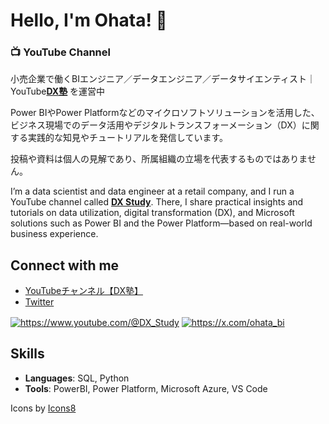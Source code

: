 # Hello, I'm Ohata! 👋

### 📺 YouTube Channel

小売企業で働くBIエンジニア／データエンジニア／データサイエンティスト｜YouTube[**DX塾**](https://www.youtube.com/@DX_Study) を運営中

Power BIやPower Platformなどのマイクロソフトソリューションを活用した、ビジネス現場でのデータ活用やデジタルトランスフォーメーション（DX）に関する実践的な知見やチュートリアルを発信しています。

投稿や資料は個人の見解であり、所属組織の立場を代表するものではありません。

I’m a data scientist and data engineer at a retail company, and I run a YouTube channel called [**DX Study**](https://www.youtube.com/@DX_Study). There, I share practical insights and tutorials on data utilization, digital transformation (DX), and Microsoft solutions such as Power BI and the Power Platform—based on real-world business experience.

## Connect with me

- [YouTubeチャンネル【DX塾】](https://www.youtube.com/@DX_Study)
- [Twitter](https://x.com/ohata_bi)

<p align="left">
<a href="https://www.youtube.com/@DX_Study" target="blank"><img align="center" src="https://img.icons8.com/color/48/youtube-play.png" alt="https://www.youtube.com/@DX_Study" /></a>
<a href="https://x.com/ohata_ds" target="blank"><img align="center" src="https://img.icons8.com/?size=50&id=bG29Ckcdp6YP&format=png&color=000000" alt="https://x.com/ohata_bi" /></a>
</p>

## Skills

- **Languages**: SQL, Python
- **Tools**: PowerBI, Power Platform, Microsoft Azure, VS Code



Icons by [Icons8](https://icons8.com/)
